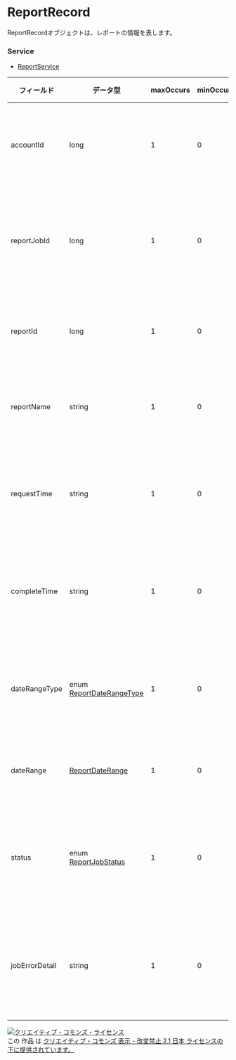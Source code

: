 # ReportRecord
ReportRecordオブジェクトは、レポートの情報を表します。
### Service
+ [ReportService](../services/ReportService.md)

| フィールド | データ型 | maxOccurs | minOccurs | response | add | set | remove | 説明 | 
|---|---|---|---|---|---|---|---|---|
| accountId| long| 1| 0| ○| -| -| -| アカウントIDです。 |
| reportJobId| long| 1| 0| ○※remove時はこの項目のみ返却されます。| -| -| Req| レポートジョブIDです。 |
| reportId| long| 1| 0| ○| Req| -| -| レポートIDです。 |
| reportName| string| 1| 0| ○| -| -| -| レポート名です。 |
| requestTime| string| 1| 0| ○| -| -| -| ジョブ依頼日時です。 |
| completeTime| string| 1| 0| ○※add時のみ返却されます。| -| -| -| ジョブ完了日時です。 |
| dateRangeType| enum <a href="./ReportDateRangeType.md">ReportDateRangeType</a>| 1| 0| ○| -| -| -| 集計期間タイプです。 |
| dateRange| <a href="./ReportDateRange.md">ReportDateRange</a>| 1| 0| ○| -| -| -| 集計期間です。 |
| status| enum <a href="./ReportJobStatus.md">ReportJobStatus</a>| 1| 0| ○| -| -| -| ジョブステータスです。 |
| jobErrorDetail| string| 1| 0| ○※get時のみ返却されます。| -| -| -| ジョブエラー詳細です。 |
<a rel="license" href="http://creativecommons.org/licenses/by-nd/2.1/jp/"><img alt="クリエイティブ・コモンズ・ライセンス" style="border-width:0" src="https://i.creativecommons.org/l/by-nd/2.1/jp/88x31.png" /></a><br />この 作品 は <a rel="license" href="http://creativecommons.org/licenses/by-nd/2.1/jp/">クリエイティブ・コモンズ 表示 - 改変禁止 2.1 日本 ライセンスの下に提供されています。</a>
